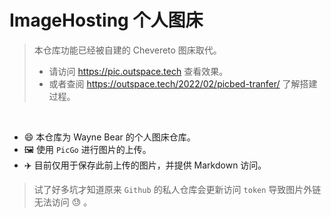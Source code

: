 # ImageHosting 个人图床

> 本仓库功能已经被自建的 Chevereto 图床取代。
> - 请访问 https://pic.outspace.tech 查看效果。
> - 或者查阅 https://outspace.tech/2022/02/picbed-tranfer/ 了解搭建过程。

<br>

- 😄 本仓库为 Wayne Bear 的个人图床仓库。
- 🖼️ 使用 `PicGo` 进行图片的上传。
- ✈️ 目前仅用于保存此前上传的图片，并提供 Markdown 访问。

> 试了好多坑才知道原来 `Github` 的私人仓库会更新访问 `token` 导致图片外链无法访问 😓 。
